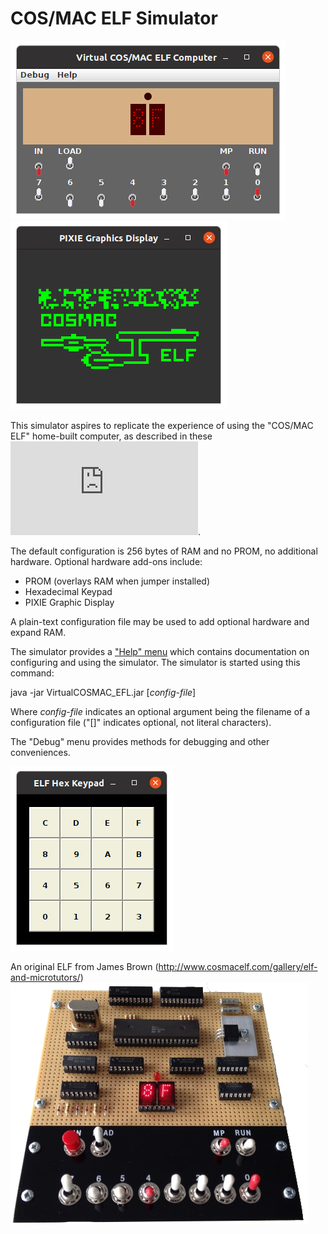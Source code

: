 # COS/MAC ELF Simulator

![Example](photos/screenshot-2.png)
![Example](photos/pixie-2.png)

This simulator aspires to replicate the experience of
using the "COS/MAC ELF" home-built computer, as described
in these
![Popular Electronics articles](http://www.exemark.com/Microcontrollers/PopularElecwebc.pdf).

The default configuration is 256 bytes of RAM and no PROM, no additional hardware.
Optional hardware add-ons include:

* PROM (overlays RAM when jumper installed)
* Hexadecimal Keypad
* PIXIE Graphic Display

A plain-text configuration file may be used to add optional hardware and expand RAM.

The simulator provides a
["Help" menu](https://htmlpreview.github.io/?https://github.com/durgadas311/cosmac-elf/blob/master/sim/docs/cosmac_elf.html)
which contains documentation on configuring and using the simulator.
The simulator is started using this command:

java -jar VirtualCOSMAC_EFL.jar [*config-file*]

Where *config-file* indicates an optional argument being the filename
of a configuration file ("[]" indicates optional, not literal characters).

The "Debug" menu provides methods for debugging and other conveniences.

![Example](photos/keypad-1.png)

An original ELF from James Brown
(http://www.cosmacelf.com/gallery/elf-and-microtutors/)
![Reference](photos/my_elf_20150331_med.png)
